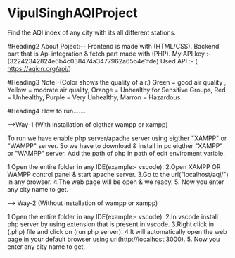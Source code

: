 # VipulSinghAQIProject
Find the AQI index of any city with its all different stations.

#Heading2
About Poject:--
Frontend is made with (HTML/CSS).
Backend part that is Api integration & fetch part made with (PHP).
My API key :- (32242342824e6b4c038474a3477962a65b4e1fde)
Used API :- ( https://aqicn.org/api/)

#Heading3
Note:-(Color shows the quality of air.)
 Green = good air quality ,
 Yellow = modrate air quality,
 Orange = Unhealthy for Sensitive Groups,
 Red = Unhealthy,
 Purple = Very Unhealthy,
 Marron = Hazardous
 
 #Heading4
 How to run.......

-->Way-1 (With installation of eigther wampp or xampp)

To run we have enable php server/apache server using eigther "XAMPP" or "WAMPP" server.
So we have to download & install in pc eigther "XAMPP" or "WAMPP" server.
Add the path of php in path of edit enviroment varible.

1.Open the entire folder in any IDE(example:- vscode).
2.Open XAMPP OR WAMPP control panel & start apache server.
3.Go to the url("localhost/aqi/") in any browser.
4.The web page will be open & we ready.
5. Now you enter any city name to get.

--> Way-2 (Without installation of wampp or xampp)

1.Open the entire folder in any IDE(example:- vscode).
2.In vscode install php server by using extension that is present in vscode.
3.Right click in (.php) file and click on (run php server).
4.It will automatically open the web page in your default browser 
using url(http://localhost:3000).
5. Now you enter any city name to get.
 
